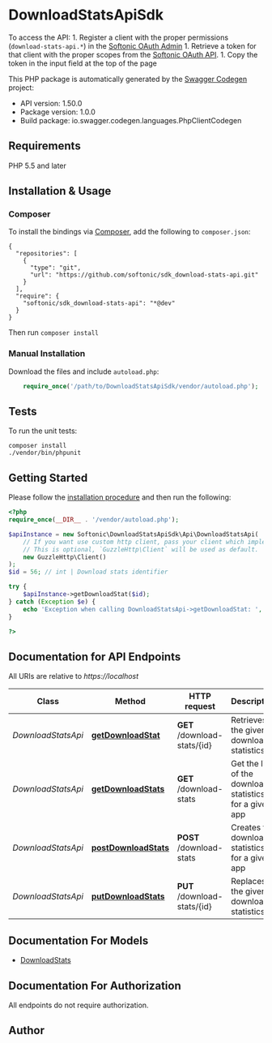 # DownloadStatsApiSdk
To access the API: 1. Register a client with the proper permissions (`download-stats-api.*`) in the [Softonic OAuth Admin](https://oauth-admin.softonic.com) 1. Retrieve a token for that client with the proper scopes from the [Softonic OAuth API](https://oauth-v2.softonic.com). 1. Copy the token in the input field at the top of the page

This PHP package is automatically generated by the [Swagger Codegen](https://github.com/swagger-api/swagger-codegen) project:

- API version: 1.50.0
- Package version: 1.0.0
- Build package: io.swagger.codegen.languages.PhpClientCodegen

## Requirements

PHP 5.5 and later

## Installation & Usage
### Composer

To install the bindings via [Composer](http://getcomposer.org/), add the following to `composer.json`:

```
{
  "repositories": [
    {
      "type": "git",
      "url": "https://github.com/softonic/sdk_download-stats-api.git"
    }
  ],
  "require": {
    "softonic/sdk_download-stats-api": "*@dev"
  }
}
```

Then run `composer install`

### Manual Installation

Download the files and include `autoload.php`:

```php
    require_once('/path/to/DownloadStatsApiSdk/vendor/autoload.php');
```

## Tests

To run the unit tests:

```
composer install
./vendor/bin/phpunit
```

## Getting Started

Please follow the [installation procedure](#installation--usage) and then run the following:

```php
<?php
require_once(__DIR__ . '/vendor/autoload.php');

$apiInstance = new Softonic\DownloadStatsApiSdk\Api\DownloadStatsApi(
    // If you want use custom http client, pass your client which implements `GuzzleHttp\ClientInterface`.
    // This is optional, `GuzzleHttp\Client` will be used as default.
    new GuzzleHttp\Client()
);
$id = 56; // int | Download stats identifier

try {
    $apiInstance->getDownloadStat($id);
} catch (Exception $e) {
    echo 'Exception when calling DownloadStatsApi->getDownloadStat: ', $e->getMessage(), PHP_EOL;
}

?>
```

## Documentation for API Endpoints

All URIs are relative to *https://localhost*

Class | Method | HTTP request | Description
------------ | ------------- | ------------- | -------------
*DownloadStatsApi* | [**getDownloadStat**](docs/Api/DownloadStatsApi.md#getdownloadstat) | **GET** /download-stats/{id} | Retrieves the given downloads statistics
*DownloadStatsApi* | [**getDownloadStats**](docs/Api/DownloadStatsApi.md#getdownloadstats) | **GET** /download-stats | Get the list of the downloads statistics for a given app
*DownloadStatsApi* | [**postDownloadStats**](docs/Api/DownloadStatsApi.md#postdownloadstats) | **POST** /download-stats | Creates the downloads statistics for a given app
*DownloadStatsApi* | [**putDownloadStats**](docs/Api/DownloadStatsApi.md#putdownloadstats) | **PUT** /download-stats/{id} | Replaces the given downloads statistics


## Documentation For Models

 - [DownloadStats](docs/Model/DownloadStats.md)


## Documentation For Authorization

 All endpoints do not require authorization.


## Author




